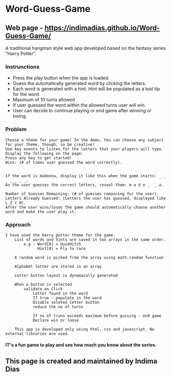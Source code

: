 # Word-Guess-Game

## Web page - https://indimadias.github.io/Word-Guess-Game/

A traditional hangman style web app developed based on the fantasy series "Harry Potter".

### Instrunctions
 * Press the play button when the app is loaded.
 * Guess the automatically generated word by clicking the letters.
 * Each word is generated with a hint. Hint will be populated as a tool tip for the word
 * Maximum of 10 turns allowed 
 * If user guessed the word within the allowed turns user will win. 
 *  User can decide to continue playing or end game after winning or losing.
 

### Problem
    Choose a theme for your game! In the demo, You can choose any subject for your theme, though, so be creative!
    Use key events to listen for the letters that your players will type.
    Display the following on the page:
    Press any key to get started!
    Wins: (# of times user guessed the word correctly).


    If the word is madonna, display it like this when the game starts: _ _ _ _ _ _ _.
    As the user guesses the correct letters, reveal them: m a d o _  _ a.

    Number of Guesses Remaining: (# of guesses remaining for the user).
    Letters Already Guessed: (Letters the user has guessed, displayed like L Z Y H).
    After the user wins/loses the game should automatically choose another word and make the user play it.

### Approach
    I have used the Harry potter theme for the game.
        List of words and hints are saved in two arrays in the same order. 
            e.g : Word[0] = Quidditch
                  Hint[0] = Fly to race

        A random word is picked from the array using math.random function

        Alphabet letter are stored in an array

        Letter button layout is dynamacally generated 

        When a button is selected 
            validate on Click 
                Letter found in the word
                If true - populate in the word
                Disable seleted letter button 
                reduce the no of turns 

                If no of truns exceeds maximum before gussing - end game
                Declare win or loose 

        This app is developed only using html, css and javascript. No external libraries are used. 

#### IT's a fun game to play and see how much you know about the series.

## This page is created and maintained by Indima Dias



